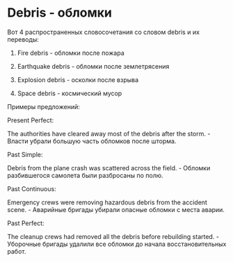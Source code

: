 # Debris - обломки




Вот 4 распространенных словосочетания со словом debris и их переводы:

1. Fire debris - обломки после пожара

2. Earthquake debris - обломки после землетрясения

3. Explosion debris - осколки после взрыва

4. Space debris - космический мусор

Примеры предложений:

Present Perfect:

The authorities have cleared away most of the debris after the storm. - Власти убрали большую часть обломков после шторма.

Past Simple:

Debris from the plane crash was scattered across the field. - Обломки разбившегося самолета были разбросаны по полю.

Past Continuous:

Emergency crews were removing hazardous debris from the accident scene. - Аварийные бригады убирали опасные обломки с места аварии.

Past Perfect:

The cleanup crews had removed all the debris before rebuilding started. - Уборочные бригады удалили все обломки до начала восстановительных работ.